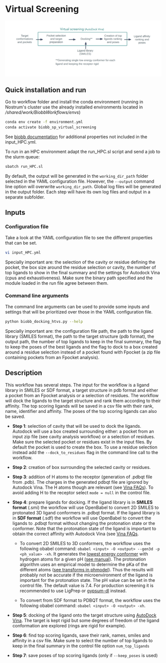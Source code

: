 # Virtual Screening

![alt text](../../img/virtual_screening.png?raw=true)

## Quick installation and run

Go to workflow folder and install the conda environment (running in Nostrum's cluster use the already installed environments located in */shared/work/BiobbWorkflows/envs*)

```bash
conda env create -f environment.yml
conda activate biobb_sp_virtual_screening
```

See [biobb documentation](https://mmb.irbbarcelona.org/biobb/documentation/source) for additional properties not included in the input_HPC.yml.

To run in an HPC environment adapt the run_HPC.sl script and send a job to the slurm queue:

```bash
sbatch run_HPC.sl
```

By default, the output will be generated in the `working_dir_path` folder selected in the YAML configuration file. However, the `--output` command line option will overwrite `working_dir_path`. Global log files will be generated in the output folder. Each step will have its own log files and output in a separate subfolder.

## Inputs

### Configuration file

Take a look at the YAML configuration file to see the different properties that can be set.

```bash
vi input_HPC.yml
```

Specially important are: the selection of the cavity or residue defining the pocket, the box size around the residue selection or cavity, the number of top ligands to show in the final summary and the settings for Autodock Vina (cpus and exhaustiveness). Make sure the binary path specified and the module loaded in the run file agree between them.

### Command line arguments

The command line arguments can be used to provide some inputs and settings that will be prioritized over those in the YAML configuration file.

```bash
python biobb_docking_htvs.py --help
```

Specially important are: the configuration file path, the path to the ligand library (SMILES format), the path to the target structure (pdb format), the output path, the number of top ligands to keep in the final summary, the flag to keep the poses of the best ligands and the flag to dock to a box created around a residue selection instead of a pocket found with Fpocket (a zip file containing pockets from an Fpocket analysis). 

## Description

This workflow has several steps. The input for the workflow is a ligand library in SMILES or SDF format, a target structure in pdb format and either a pocket from an Fpocket analysis or a selection of residues. The workflow will dock the ligands to the target structure and rank them according to their affinity. The top scoring ligands will be saved in a csv file with their rank, name, identifier and affinity. The poses of the top scoring ligands can also be saved.

- **Step 1**: selection of cavity that will be used to dock the ligands. Autodock will use a box created surrounding either: a pocket from an input zip file (see cavity analysis workflow) or a selection of residues. Make sure the selected pocket or residues exist in the input files. By default the pocket is used to create the box. To use a residue selection instead add the `--dock_to_residues` flag in the command line call to the workflow.

- **Step 2**: creation of box surrounding the selected cavity or residues.

- **Step 3**: addition of H atoms to the receptor (generation of .pdbqt file from .pdb). The charges in the generated pdbqt file are ignored by Autodock Vina. The H atoms though are relevant (see [Vina FAQs](https://autodock-vina.readthedocs.io/en/latest/faq.html)). To avoid adding H to the receptor select `mode = null` in the control file.

- **Step 4**: prepare ligands for docking. If the ligand library is in **SMILES format** (.smi) the workflow will use OpenBabel to convert 2D SMILES to protonated 3D ligand conformers in .pdbqt format. If the ligand library is in **SDF format** (.sdf) the workflow will use OpenBabel to convert the ligands to .pdbqt format without changing the protonation state or the conformer. Note that the protonation state of the ligand is important to obtain the correct affinity with Autodock Vina (see [Vina FAQs](https://autodock-vina.readthedocs.io/en/latest/faq.html).

    - To convert 2D SMILES to 3D conformers, the workflow uses the following obabel command: `obabel <input> -O <output> --gen3d -p <ph_value> -xh`. It generates the [lowest energy conformer](https://openbabel.org/docs/3DStructureGen/SingleConformer.html#gen3d) with hydrogen atoms for a given pH ([see manual](https://openbabel.org/docs/Command-line_tools/babel.html)). The protonation algorithm uses an empirical model to determine the pKa of the different atoms ([see transforms in phmodel](https://github.com/openbabel/openbabel/blob/master/data/phmodel.txt)). Thus the results will probably not be accurate if the microenvironment of the ligand is important for the protonation state. The pH value can be set in the control file. The default value is 7.4. For production screening it is recommended to use LigPrep or [gypsum-dl](https://github.com/durrantlab/gypsum_dl) instead.

    - To convert from SDF format to PDBQT format, the workflow uses the following obabel command: `obabel <input> -O <output> -xh`. 

- **Step 5**: docking of the ligand onto the target structure using [AutoDock Vina](https://vina.scripps.edu/manual/#summary). The target is kept rigid but some degrees of freedom of the ligand conformation are explored (rings are rigid for example). 

- **Step 6**: find top scoring ligands, save their rank, names, smiles and affinity in a csv file. Make sure to select the number of top ligands to keep in the final summary in the control file option `num_top_ligands`

- **Step 7**: save poses of top scoring ligands (only if `--keep_poses` is used)


